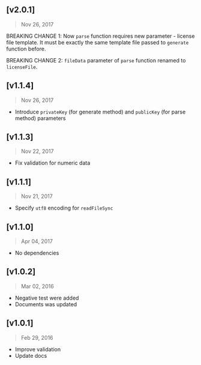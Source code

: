 ## [v2.0.1]
> Nov 26, 2017

BREAKING CHANGE 1: Now `parse` function requires new parameter - license file template. It must be exactly the same template file passed to `generate` function before.

BREAKING CHANGE 2: `fileData` parameter of `parse` function renamed to `licenseFile`.

## [v1.1.4]
> Nov 26, 2017

- Introduce `privateKey` (for generate method) and `publicKey` (for parse method) parameters

## [v1.1.3]
> Nov 22, 2017

- Fix validation for numeric data

## [v1.1.1]
> Nov 21, 2017

- Specify `utf8` encoding for `readFileSync`

## [v1.1.0]
> Apr 04, 2017

- No dependencies

## [v1.0.2]
> Mar 02, 2016

- Negative test were added
- Documents was updated

## [v1.0.1]
> Feb 29, 2016

- Improve validation
- Update docs
